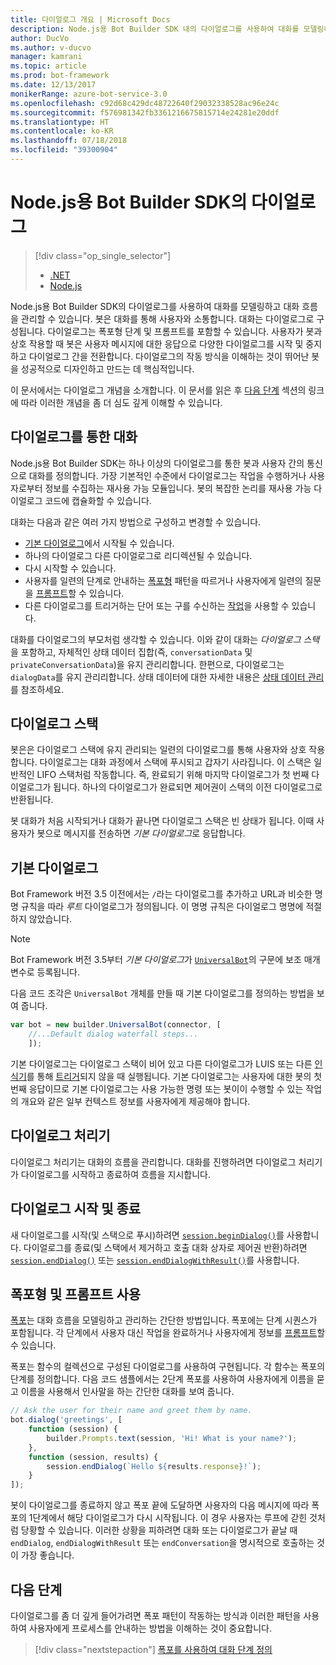 ```yaml
---
title: 다이얼로그 개요 | Microsoft Docs
description: Node.js용 Bot Builder SDK 내의 다이얼로그를 사용하여 대화를 모델링하고 대화 흐름을 관리하는 방법에 대해 알아봅니다.
author: DucVo
ms.author: v-ducvo
manager: kamrani
ms.topic: article
ms.prod: bot-framework
ms.date: 12/13/2017
monikerRange: azure-bot-service-3.0
ms.openlocfilehash: c92d68c429dc48722640f29032338528ac96e24c
ms.sourcegitcommit: f576981342fb3361216675815714e24281e20ddf
ms.translationtype: HT
ms.contentlocale: ko-KR
ms.lasthandoff: 07/18/2018
ms.locfileid: "39300904"
---
```

# <a name="dialogs-in-the-bot-builder-sdk-for-nodejs"></a>Node.js용 Bot Builder SDK의 다이얼로그
> [!div class="op_single_selector"]
> - [.NET](../dotnet/bot-builder-dotnet-dialogs.md)
> - [Node.js](../nodejs/bot-builder-nodejs-dialog-overview.md)

Node.js용 Bot Builder SDK의 다이얼로그를 사용하여 대화를 모델링하고 대화 흐름을 관리할 수 있습니다. 봇은 대화를 통해 사용자와 소통합니다. 대화는 다이얼로그로 구성됩니다. 다이얼로그는 폭포형 단계 및 프롬프트를 포함할 수 있습니다. 사용자가 봇과 상호 작용할 때 봇은 사용자 메시지에 대한 응답으로 다양한 다이얼로그를 시작 및 중지하고 다이얼로그 간을 전환합니다. 다이얼로그의 작동 방식을 이해하는 것이 뛰어난 봇을 성공적으로 디자인하고 만드는 데 핵심적입니다. 

이 문서에서는 다이얼로그 개념을 소개합니다. 이 문서를 읽은 후 [다음 단계](#next-steps) 섹션의 링크에 따라 이러한 개념을 좀 더 심도 깊게 이해할 수 있습니다.

## <a name="conversations-through-dialogs"></a>다이얼로그를 통한 대화

Node.js용 Bot Builder SDK는 하나 이상의 다이얼로그를 통한 봇과 사용자 간의 통신으로 대화를 정의합니다. 가장 기본적인 수준에서 다이얼로그는 작업을 수행하거나 사용자로부터 정보를 수집하는 재사용 가능 모듈입니다. 봇의 복잡한 논리를 재사용 가능 다이얼로그 코드에 캡슐화할 수 있습니다.

대화는 다음과 같은 여러 가지 방법으로 구성하고 변경할 수 있습니다.

- [기본 다이얼로그](#default-dialog)에서 시작될 수 있습니다.
- 하나의 다이얼로그 다른 다이얼로그로 리디렉션될 수 있습니다.
- 다시 시작할 수 있습니다.
- 사용자를 일련의 단계로 안내하는 [폭포형](bot-builder-nodejs-dialog-waterfall.md) 패턴을 따르거나 사용자에게 일련의 질문을 [프롬프트](bot-builder-nodejs-dialog-prompt.md)할 수 있습니다.
- 다른 다이얼로그를 트리거하는 단어 또는 구를 수신하는 [작업](bot-builder-nodejs-dialog-actions.md)을 사용할 수 있습니다. 

대화를 다이얼로그의 부모처럼 생각할 수 있습니다. 이와 같이 대화는 *다이얼로그 스택*을 포함하고, 자체적인 상태 데이터 집합(즉, `conversationData` 및 `privateConversationData`)을 유지 관리리합니다. 한편으로, 다이얼로그는 `dialogData`를 유지 관리리합니다. 상태 데이터에 대한 자세한 내용은 [상태 데이터 관리](bot-builder-nodejs-state.md)를 참조하세요.

## <a name="dialog-stack"></a>다이얼로그 스택

봇은은 다이얼로그 스택에 유지 관리되는 일련의 다이얼로그를 통해 사용자와 상호 작용합니다. 다이얼로그는 대화 과정에서 스택에 푸시되고 갑자기 사라집니다. 이 스택은 일반적인 LIFO 스택처럼 작동합니다. 즉, 완료되기 위해 마지막 다이얼로그가 첫 번째 다이얼로그가 됩니다. 하나의 다이얼로그가 완료되면 제어권이 스택의 이전 다이얼로그로 반환됩니다.

봇 대화가 처음 시작되거나 대화가 끝나면 다이얼로그 스택은 빈 상태가 됩니다. 이때 사용자가 봇으로 메시지를 전송하면 *기본 다이얼로그*로 응답합니다.

## <a name="default-dialog"></a>기본 다이얼로그

Bot Framework 버전 3.5 이전에서는 `/`라는 다이얼로그를 추가하고 URL과 비슷한 명명 규칙을 따라 *루트* 다이얼로그가 정의됩니다. 이 명명 규칙은 다이얼로그 명명에 적절하지 않았습니다. 

> [!NOTE]
> Bot Framework 버전 3.5부터 *기본 다이얼로그*가 [`UniversalBot`](https://docs.botframework.com/en-us/node/builder/chat-reference/classes/_botbuilder_d_.universalbot.html#constructor)의 구문에 보조 매개 변수로 등록됩니다.  

다음 코드 조각은 `UniversalBot` 개체를 만들 때 기본 다이얼로그를 정의하는 방법을 보여 줍니다.

```javascript
var bot = new builder.UniversalBot(connector, [
    //...Default dialog waterfall steps...
    ]);
```

기본 다이얼로그는 다이얼로그 스택이 비어 있고 다른 다이얼로그가 LUIS 또는 다른 [인식기](bot-builder-nodejs-recognize-intent-messages.md)를 통해 [트리거](bot-builder-nodejs-dialog-actions.md)되지 않을 때 실행됩니다. 기본 다이얼로그는 사용자에 대한 봇의 첫 번째 응답이므로 기본 다이얼로그는 사용 가능한 명령 또는 봇이이 수행할 수 있는 작업의 개요와 같은 일부 컨텍스트 정보를 사용자에게 제공해야 합니다.

## <a name="dialog-handlers"></a>다이얼로그 처리기

다이얼로그 처리기는 대화의 흐름을 관리합니다. 대화를 진행하려면 다이얼로그 처리기가 다이얼로그를 시작하고 종료하여 흐름을 지시합니다. 

## <a name="starting-and-ending-dialogs"></a>다이얼로그 시작 및 종료

새 다이얼로그를 시작(및 스택으로 푸시)하려면 [`session.beginDialog()`](http://docs.botframework.com/en-us/node/builder/chat-reference/classes/_botbuilder_d_.session#begindialog)를 사용합니다. 다이얼로그를 종료(및 스택에서 제거하고 호출 대화 상자로 제어권 반환)하려면 [`session.endDialog()`](http://docs.botframework.com/en-us/node/builder/chat-reference/classes/_botbuilder_d_.session#enddialog) 또는 [`session.endDialogWithResult()`](http://docs.botframework.com/en-us/node/builder/chat-reference/classes/_botbuilder_d_.session#enddialogwithresult)를 사용합니다. 

## <a name="using-waterfalls-and-prompts"></a>폭포형 및 프롬프트 사용

[폭포](bot-builder-nodejs-dialog-waterfall.md)는 대화 흐름을 모델링하고 관리하는 간단한 방법입니다. 폭포에는 단계 시퀀스가 포함됩니다. 각 단계에서 사용자 대신 작업을 완료하거나 사용자에게 정보를 [프롬프트](bot-builder-nodejs-dialog-prompt.md)할 수 있습니다.

폭포는 함수의 컬렉션으로 구성된 다이얼로그를 사용하여 구현됩니다. 각 함수는 폭포의 단계를 정의합니다. 다음 코드 샘플에서는 2단계 폭포를 사용하여 사용자에게 이름을 묻고 이름을 사용해서 인사말을 하는 간단한 대화를 보여 줍니다.

```javascript
// Ask the user for their name and greet them by name.
bot.dialog('greetings', [
    function (session) {
        builder.Prompts.text(session, 'Hi! What is your name?');
    },
    function (session, results) {
        session.endDialog(`Hello ${results.response}!`);
    }
]);
```

봇이 다이얼로그를 종료하지 않고 폭포 끝에 도달하면 사용자의 다음 메시지에 따라 폭포의 1단계에서 해당 다이얼로그가 다시 시작됩니다. 이 경우 사용자는 루프에 갇힌 것처럼 당황할 수 있습니다. 이러한 상황을 피하려면 대화 또는 다이얼로그가 끝날 때 `endDialog`, `endDialogWithResult` 또는 `endConversation`을 명시적으로 호출하는 것이 가장 좋습니다.

## <a name="next-steps"></a>다음 단계

다이얼로그를 좀 더 깊게 들어가려면 폭포 패턴이 작동하는 방식과 이러한 패턴을 사용하여 사용자에게 프로세스를 안내하는 방법을 이해하는 것이 중요합니다.

> [!div class="nextstepaction"]
> [폭포를 사용하여 대화 단계 정의](bot-builder-nodejs-dialog-waterfall.md)

